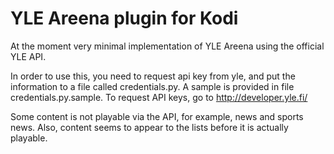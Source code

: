 YLE Areena plugin for Kodi
===

At the moment very minimal implementation of YLE Areena using the official YLE API.

In order to use this, you need to request api key from yle, and put the information 
to a file called credentials.py. A sample is provided in file credentials.py.sample.
To request API keys, go to http://developer.yle.fi/

Some content is not playable via the API, for example, news and sports news. Also,
content seems to appear to the lists before it is actually playable.
